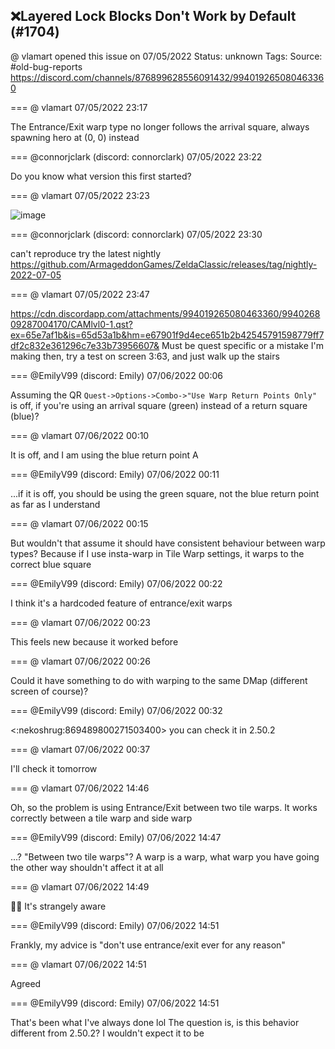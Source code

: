 ## ❌Layered Lock Blocks Don't Work by Default (#1704)
@ vlamart opened this issue on 07/05/2022
Status: unknown
Tags: 
Source: #old-bug-reports https://discord.com/channels/876899628556091432/994019265080463360


=== @ vlamart 07/05/2022 23:17

The Entrance/Exit warp type no longer follows the arrival square, always spawning hero at (0, 0) instead

=== @connorjclark (discord: connorclark) 07/05/2022 23:22

Do you know what version this first started?

=== @ vlamart 07/05/2022 23:23


![image](https://cdn.discordapp.com/attachments/994019265080463360/994020735225966664/20220705_172323.jpg?ex=65e7a973&is=65d53473&hm=490fc97fc517a0cc5b2c1e17520462a9dc43f32c357706d3bef42afe78b08af1&)

=== @connorjclark (discord: connorclark) 07/05/2022 23:30

can't reproduce
try the latest nightly https://github.com/ArmageddonGames/ZeldaClassic/releases/tag/nightly-2022-07-05

=== @ vlamart 07/05/2022 23:47


https://cdn.discordapp.com/attachments/994019265080463360/994026809287004170/CAMlvl0-1.qst?ex=65e7af1b&is=65d53a1b&hm=e67901f9d4ece651b2b42545791598779ff7df2c832e361296c7e33b73956607&
Must be quest specific or a mistake I'm making then, try a test on screen 3:63, and just walk up the stairs

=== @EmilyV99 (discord: Emily) 07/06/2022 00:06

Assuming the QR `Quest->Options->Combo->"Use Warp Return Points Only"` is off, if you're using an arrival square (green) instead of a return square (blue)?

=== @ vlamart 07/06/2022 00:10

It is off, and I am using the blue return point A

=== @EmilyV99 (discord: Emily) 07/06/2022 00:11

...if it is off, you should be using the green square, not the blue return point
as far as I understand

=== @ vlamart 07/06/2022 00:15

But wouldn't that assume it should have consistent behaviour between warp types? Because if I use insta-warp in Tile Warp settings, it warps to the correct blue square

=== @EmilyV99 (discord: Emily) 07/06/2022 00:22

I think it's a hardcoded feature of entrance/exit warps

=== @ vlamart 07/06/2022 00:23

This feels new because it worked before

=== @ vlamart 07/06/2022 00:26

Could it have something to do with warping to the same DMap (different screen of course)?

=== @EmilyV99 (discord: Emily) 07/06/2022 00:32

<:nekoshrug:869489800271503400>
you can check it in 2.50.2

=== @ vlamart 07/06/2022 00:37

I'll check it tomorrow

=== @ vlamart 07/06/2022 14:46

Oh, so the problem is using Entrance/Exit between two tile warps. It works correctly between a tile warp and side warp

=== @EmilyV99 (discord: Emily) 07/06/2022 14:47

...? "Between two tile warps"?
A warp is a warp, what warp you have going the other way shouldn't affect it at all

=== @ vlamart 07/06/2022 14:49

🤷‍♀️
It's strangely aware

=== @EmilyV99 (discord: Emily) 07/06/2022 14:51

Frankly, my advice is "don't use entrance/exit ever for any reason"

=== @ vlamart 07/06/2022 14:51

Agreed

=== @EmilyV99 (discord: Emily) 07/06/2022 14:51

That's been what I've always done lol
The question is, is this behavior different from 2.50.2?
I wouldn't expect it to be

